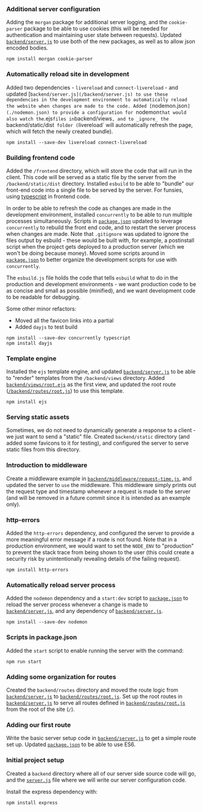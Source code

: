 ### Additional server configuration

Adding the `morgan` package for additional server logging, and the `cookie-parser` package to be able to use cookies (this will be needed for authentication and maintaining user state between requests). Updated [`backend/server.js`](/backend/server.js) to use both of the new packages, as well as to allow json encoded bodies.

```
npm install morgan cookie-parser
```

### Automatically reload site in development

Added two dependencies - `livereload` and `connect-livereload` - and updated [`backend/server.js](/backend/server.js) to use these dependencies in the development environment to automatically reload the website when changes are made to the code. Added [`nodemon.json`](./nodemon.json) to provide a configuration for `nodemon` that would also watch the `.ejs` files in `backend/views`, and to _ignore_ the `backend/static/dist` folder (`livereload` will automatically refresh the page, which will fetch the newly created bundle).

```
npm install --save-dev livereload connect-livereload
```

### Building frontend code

Added the `/frontend` directory, which will store the code that will run in the client. This code will be served as a static file by the server from the `/backend/static/dist` directory. Installed `esbuild` to be able to "bundle" our front-end code into a single file to be served by the server. For funsies, using [typescript](https://www.typescriptlang.org/) in frontend code.

In order to be able to refresh the code as changes are made in the development environment, installed `concurrently` to be able to run multiple processes simultaneously. Scripts in [`package.json`](./package.json) updated to leverage `concurrently` to rebuild the front end code, and to restart the server process when changes are made. Note that `.gitignore` was updated to ignore the files output by esbuild - these would be built with, for example, a postinstall script when the project gets deployed to a production server (which we won't be doing because money). Moved some scripts around in [`package.json`](./package.json) to better organize the development scripts for use with `concurrently`.

The `esbuild.js` file holds the code that tells `esbuild` what to do in the production and development environments - we want production code to be as concise and small as possible (minified), and we want development code to be readable for debugging.

Some other minor refactors:

- Moved all the favicon links into a partial
- Added `dayjs` to test build

```
npm install --save-dev concurrently typescript
npm install dayjs
```

### Template engine

Installed the `ejs` template engine, and updated [`backend/server.js`](/backend/server.js) to be able to "render" templates from the `/backend/views` directory. Added [`backend/views/root.ejs`](/backend/views/root.ejs) as the first view, and updated the root route ([`/backend/routes/root.js`](/backend/routes/root.js)) to use this template.

```
npm install ejs
```

### Serving static assets

Sometimes, we do not need to dynamically generate a response to a client - we just want to send a "static" file. Created `backend/static` directory (and added some favicons to it for testing), and configured the server to serve static files from this directory.

### Introduction to middleware

Create a middleware example in [`backend/middleware/request-time.js`](/backend/middleware/request-time.js), and updated the server to `use` the middleware. This middleware simply prints out the request type and timestamp whenever a request is made to the server (and will be removed in a future commit since it is intended as an example only).

### http-errors

Added the `http-errors` dependency, and configured the server to provide a more meaningful error message if a route is not found. Note that in a production environment, we would want to set the `NODE_ENV` to "production" to prevent the stack trace from being shown to the user (this could create a security risk by unintentionally revealing details of the failing request).

```
npm install http-errors
```

### Automatically reload server process

Added the `nodemon` dependency and a `start:dev` script to [`package.json`](./package.json) to reload the server process whenever a change is made to [`backend/server.js`](/backend/server.js), and any dependency of [`backend/server.js`](/backend/server.js).

```
npm install --save-dev nodemon
```

### Scripts in package.json

Added the `start` script to enable running the server with the command:

```
npm run start
```

### Adding some organization for routes

Created the `backend/routes` directory and moved the route logic from [`backend/server.js`](/backend/server.js) to [`backend/routes/root.js`](/backend/routes/root.js). Set up the root routes in [`backend/server.js`](/backend/server.js) to serve all routes defined in [`backend/routes/root.js`](/backend/routes/root.js) from the root of the site (`/`).

### Adding our first route

Write the basic server setup code in [`backend/server.js`](/backend/server.js) to get a simple route set up. Updated [`package.json`](./package.json) to be able to use ES6.

### Initial project setup

Created a `backend` directory where all of our server side source code will go, and the [`server.js`](/backend/server.js) file where we will write our server configuration code.

Install the express dependency with:

```
npm install express
```
